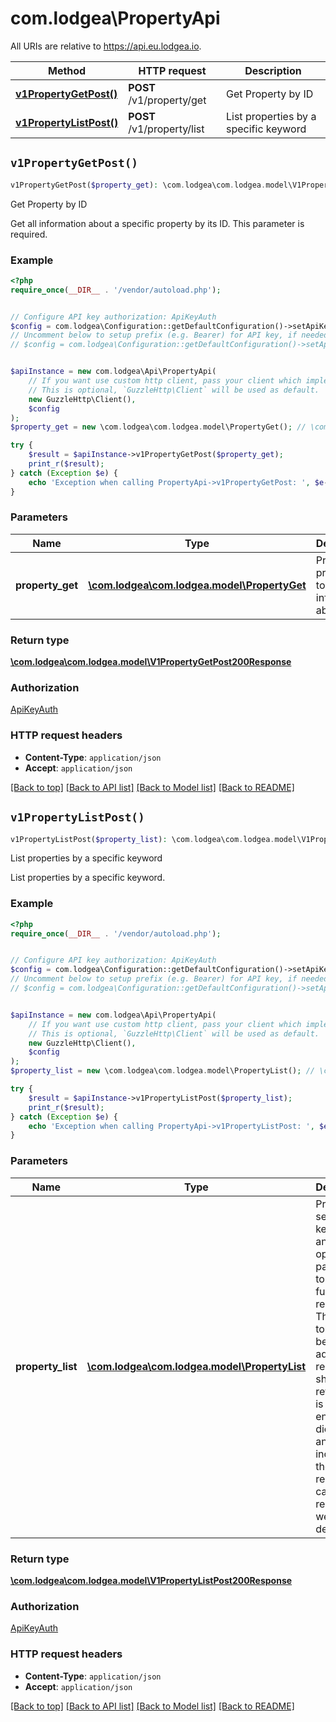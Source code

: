 # com.lodgea\PropertyApi

All URIs are relative to https://api.eu.lodgea.io.

Method | HTTP request | Description
------------- | ------------- | -------------
[**v1PropertyGetPost()**](PropertyApi.md#v1PropertyGetPost) | **POST** /v1/property/get | Get Property by ID
[**v1PropertyListPost()**](PropertyApi.md#v1PropertyListPost) | **POST** /v1/property/list | List properties by a specific keyword


## `v1PropertyGetPost()`

```php
v1PropertyGetPost($property_get): \com.lodgea\com.lodgea.model\V1PropertyGetPost200Response
```

Get Property by ID

Get all information about a specific property by its ID. This parameter is required.

### Example

```php
<?php
require_once(__DIR__ . '/vendor/autoload.php');


// Configure API key authorization: ApiKeyAuth
$config = com.lodgea\Configuration::getDefaultConfiguration()->setApiKey('apiKey', 'YOUR_API_KEY');
// Uncomment below to setup prefix (e.g. Bearer) for API key, if needed
// $config = com.lodgea\Configuration::getDefaultConfiguration()->setApiKeyPrefix('apiKey', 'Bearer');


$apiInstance = new com.lodgea\Api\PropertyApi(
    // If you want use custom http client, pass your client which implements `GuzzleHttp\ClientInterface`.
    // This is optional, `GuzzleHttp\Client` will be used as default.
    new GuzzleHttp\Client(),
    $config
);
$property_get = new \com.lodgea\com.lodgea.model\PropertyGet(); // \com.lodgea\com.lodgea.model\PropertyGet | Provide the property ID to get more information about it

try {
    $result = $apiInstance->v1PropertyGetPost($property_get);
    print_r($result);
} catch (Exception $e) {
    echo 'Exception when calling PropertyApi->v1PropertyGetPost: ', $e->getMessage(), PHP_EOL;
}
```

### Parameters

Name | Type | Description  | Notes
------------- | ------------- | ------------- | -------------
 **property_get** | [**\com.lodgea\com.lodgea.model\PropertyGet**](../Model/PropertyGet.md)| Provide the property ID to get more information about it |

### Return type

[**\com.lodgea\com.lodgea.model\V1PropertyGetPost200Response**](../Model/V1PropertyGetPost200Response.md)

### Authorization

[ApiKeyAuth](../../README.md#ApiKeyAuth)

### HTTP request headers

- **Content-Type**: `application/json`
- **Accept**: `application/json`

[[Back to top]](#) [[Back to API list]](../../README.md#endpoints)
[[Back to Model list]](../../README.md#models)
[[Back to README]](../../README.md)

## `v1PropertyListPost()`

```php
v1PropertyListPost($property_list): \com.lodgea\com.lodgea.model\V1PropertyListPost200Response
```

List properties by a specific keyword

List properties by a specific keyword.

### Example

```php
<?php
require_once(__DIR__ . '/vendor/autoload.php');


// Configure API key authorization: ApiKeyAuth
$config = com.lodgea\Configuration::getDefaultConfiguration()->setApiKey('apiKey', 'YOUR_API_KEY');
// Uncomment below to setup prefix (e.g. Bearer) for API key, if needed
// $config = com.lodgea\Configuration::getDefaultConfiguration()->setApiKeyPrefix('apiKey', 'Bearer');


$apiInstance = new com.lodgea\Api\PropertyApi(
    // If you want use custom http client, pass your client which implements `GuzzleHttp\ClientInterface`.
    // This is optional, `GuzzleHttp\Client` will be used as default.
    new GuzzleHttp\Client(),
    $config
);
$property_list = new \com.lodgea\com.lodgea.model\PropertyList(); // \com.lodgea\com.lodgea.model\PropertyList | Provide the search keyword and optionally a page token to fetch further responses. The page token can be added if additional results should be returned. It is a base64 encoded dictionary and included in the first response in case not all results were delivered

try {
    $result = $apiInstance->v1PropertyListPost($property_list);
    print_r($result);
} catch (Exception $e) {
    echo 'Exception when calling PropertyApi->v1PropertyListPost: ', $e->getMessage(), PHP_EOL;
}
```

### Parameters

Name | Type | Description  | Notes
------------- | ------------- | ------------- | -------------
 **property_list** | [**\com.lodgea\com.lodgea.model\PropertyList**](../Model/PropertyList.md)| Provide the search keyword and optionally a page token to fetch further responses. The page token can be added if additional results should be returned. It is a base64 encoded dictionary and included in the first response in case not all results were delivered |

### Return type

[**\com.lodgea\com.lodgea.model\V1PropertyListPost200Response**](../Model/V1PropertyListPost200Response.md)

### Authorization

[ApiKeyAuth](../../README.md#ApiKeyAuth)

### HTTP request headers

- **Content-Type**: `application/json`
- **Accept**: `application/json`

[[Back to top]](#) [[Back to API list]](../../README.md#endpoints)
[[Back to Model list]](../../README.md#models)
[[Back to README]](../../README.md)
